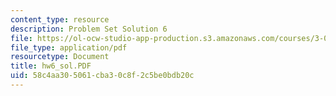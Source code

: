 ```yaml
---
content_type: resource
description: Problem Set Solution 6
file: https://ol-ocw-studio-app-production.s3.amazonaws.com/courses/3-00-thermodynamics-of-materials-fall-2002/58c4aa305061cba30c8f2c5be0bdb20c_hw6_sol.PDF
file_type: application/pdf
resourcetype: Document
title: hw6_sol.PDF
uid: 58c4aa30-5061-cba3-0c8f-2c5be0bdb20c
---
```

